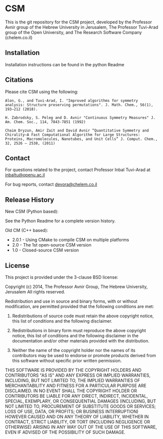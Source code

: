 # CSM #

This is the git repository for the CSM project, developed by the Professor Avnir group of the Hebrew University in Jerusalem, The Professor Tuvi-Arad group of the Open University,
and The Research Software Company (chelem.co.il)

## Installation ##
Installation instructions can be found in the python Readme

## Citations ##

Please cite CSM using the following:

```
Alon, G., and Tuvi-Arad, I. "Improved algorithms for symmetry analysis: Structure preserving permutations". J. Math. Chem., 56(1), 193–212 (2018).

H. Zabrodsky, S. Peleg and D. Avnir "Continuous Symmetry Measures" J. Am. Chem. Soc., 114, 7843-7851 (1992) 

Chaim Dryzun, Amir Zait and David Avnir “Quantitative Symmetry and Chirality—A Fast Computational Algorithm for Large Structures: Proteins, Macromolecules, Nanotubes, and Unit Cells” J. Comput. Chem., 32, 2526 – 2538, (2011) 
```

## Contact ##

For questions related to the project, contact Professor Inbal Tuvi-Arad at inbaltu@openu.ac.il

For bug reports, contact devora@chelem.co.il

## Release History ##

New CSM (Python based):

See the Python Readme for a complete version history.

Old CM (C++ based):

* 2.0.1 - Using CMake to compile CSM on multiple platforms
* 2.0 - The 1st open-source CSM version
* 1.0 - Closed-source CSM version

## License ##
This project is provided under the 3-clause BSD license:

Copyright (c) 2014, The Professor Avnir Group, The Hebrew University, Jerusalem
All rights reserved.

Redistribution and use in source and binary forms, with or without modification, are permitted provided that the following conditions are met:

1. Redistributions of source code must retain the above copyright notice, this list of conditions and the following disclaimer.

2. Redistributions in binary form must reproduce the above copyright notice, this list of conditions and the following disclaimer in the documentation and/or other materials provided with the distribution.

3. Neither the name of the copyright holder nor the names of its contributors may be used to endorse or promote products derived from this software without specific prior written permission.

THIS SOFTWARE IS PROVIDED BY THE COPYRIGHT HOLDERS AND CONTRIBUTORS "AS IS" AND ANY EXPRESS OR IMPLIED WARRANTIES, INCLUDING, BUT NOT LIMITED TO, THE IMPLIED WARRANTIES OF MERCHANTABILITY AND FITNESS FOR A PARTICULAR PURPOSE ARE DISCLAIMED. IN NO EVENT SHALL THE COPYRIGHT HOLDER OR CONTRIBUTORS BE LIABLE FOR ANY DIRECT, INDIRECT, INCIDENTAL, SPECIAL, EXEMPLARY, OR CONSEQUENTIAL DAMAGES (INCLUDING, BUT NOT LIMITED TO, PROCUREMENT OF SUBSTITUTE GOODS OR SERVICES; LOSS OF USE, DATA, OR PROFITS; OR BUSINESS INTERRUPTION) HOWEVER CAUSED AND ON ANY THEORY OF LIABILITY, WHETHER IN CONTRACT, STRICT LIABILITY, OR TORT (INCLUDING NEGLIGENCE OR OTHERWISE) ARISING IN ANY WAY OUT OF THE USE OF THIS SOFTWARE, EVEN IF ADVISED OF THE POSSIBILITY OF SUCH DAMAGE.